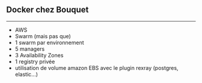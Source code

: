 ## Docker chez Bouquet
---
* AWS
* Swarm (mais pas que)
* 1 swarm par environnement
* 5 managers
* 3 Availability Zones
* 1 registry privée
* utilisation de volume amazon EBS avec le plugin rexray (postgres, elastic...)
